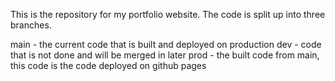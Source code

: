 This is the repository for my portfolio website. The code is split up into three
branches.

main - the current code that is built and deployed on production
dev - code that is not done and will be merged in later 
prod - the built code from main, this code is the code deployed on github pages
